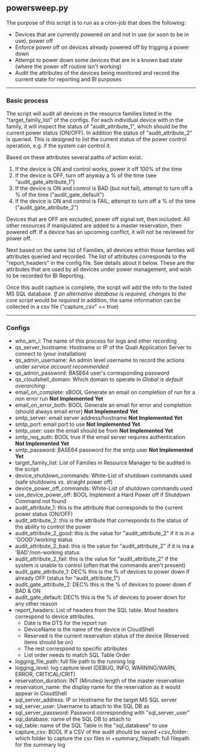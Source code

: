 ## powersweep.py

The purpose of this script is to run as a cron-job that does the following:
+  Devices that are currently powered on and not in use (or soon to be in use), power off
+  Enforce power off on devices already powered off by trigging a power down
+  Attempt to power down some devices that are in a known bad state (where the power off routine isn't working)
+  Audit the attributes of the devices being monitored and record the current state for reporting and BI purposes

---
### Basic process
The script will audit all devices in the resource families listed in the "target_family_list" of the configs.
For each individual device with in the family, it will inspect the status of "audit_attribute_1",
which should be the current power status (ON/OFF).
In addition the status of "audit_attribute_2" is queried.
This is designed to list the current status of the power control operation, e.g. if the system can control it.

Based on these attributes several paths of action exist.
1. If the device is ON and control works, power it off 100% of the time
2. If the device is OFF, turn off anyway a % of the time (see "audit_gate_attribute_1")
3. If the device is ON and control is BAD (but not fail), attempt to turn off a % of the time ("audit_gate_default")
4. If the device is ON and control is FAIL, attempt to turn off a % of the time ("audit_gate_attribute_2")

Devices that are OFF are excluded, power off signal set, then included.
All other resources if manipulated are added to a master reservation, then powered off.
If a device has an upcoming conflict, it will not be reviewed for power off.

Next based on the same list of Families, all devices within those families will attributes queried and recorded.
The list of attributes corresponds to the "report_headers" in the config file.  See details about it below.
These are the attributes that are used by all devices under power management, and wish to be recorded for BI Reporting.

Once this audit capture is complete, the script will add the info to the listed MS SQL database.
_If an alternative database is required, changes to the core script would be required_
In addition, the same information can be collected in a csv file ("capture_csv" == true)

---
### Configs
+  who_am_i: The name of this process for logs and other recording
+  qs_server_hostname: Hostname or IP of the Quali Application Server to connect to (your installation)
+  qs_admin_username: An admin level username to record the actions under _service account recommended_
+  qs_admin_password: BASE64 user's corresponding password
+  qs_cloudshell_domain: Which domain to operate in _Global is default overarching_
+  email_on_complete: sBOOL Generate an email on completion of run for a non error run __Not Implemented Yet__
+  email_on_error_both: BOOL Generate an email for error and completion (should always email error) __Not Implemented Yet__
+  smtp_server: email server address/hostname __Not Implemented Yet__
+  smtp_port: email port to use __Not Implemented Yet__
+  smtp_user: user the email should be from __Not Implemented Yet__
+  smtp_req_auth: BOOL true if the email server requires authentication __Not Implemented Yet__
+  smtp_password: BASE64 password for the smtp user __Not Implemented Yet__
+  target_family_list: List of Families in Resource Manager to be audited in the script
+  device_shutdown_commands: White-List of shutdown commands used (safe shutdowns vs. straight power off)
+  device_power_off_commands: White-List of shutdown commands used
+  use_device_power_off: BOOL Implement a Hard Power off if Shutdown Command not found
+  audit_attribute_1: this is the attribute that corresponds to the current power status (ON/OFF)
+  audit_attribute_2: this is the attribute that corresponds to the status of the ability to control the power
+  audit_attribute_2_good: this is the value for "audit_attribute_2" if it is in a 'GOOD'/working status
+  audit_attribute_2_bad: this is the value for "audit_attribute_2" if it is ina a 'BAD'/non-working status
+  audit_attribute_2_fail: this is the value for "audit_attribute_2" if the system is unable to control (often that the commands aren't present)
+  audit_gate_attribute_1: DEC% this is the % of devices to power down if already OFF (status for "audit_attribute_1")
+  audit_gate_attribute_2: DEC% this is the % of devices to power down if BAD & ON
+  audit_gate_default: DEC% this is the % of devices to power down for any other reason
+  report_headers: List of headers from the SQL table.  Most headers correspond to device attributes.
    - Date is the DTS for the report run
    - DeviceName is the name of the device in CloudShell
    - Reserved is the current reservation status of the device (Reserved items should be on)
    - The rest correspond to specific attributes
    - List order needs to match SQL Table Order
+ logging_file_path: full file path to the running log
+ logging_level: log capture level (DEBUG, INFO, WARNING/WARN, ERROR, CRITICAL/CRIT)
+ reservation_duration: INT (Minutes) length of the master reservation
+ reservation_name: the display name for the reservation as it would appear in CloudShell
+ sql_server_address: IP or Hostname for the target MS SQL server
+ sql_server_user: Username to attach to the SQL DB as
+ sql_server_password: Password corresponding with "sql_server_user"
+ sql_database: name of the SQL DB to attach to
+ sql_table: name of the SQL Table in the "sql_database" to use
+ capture_csv: BOOL If a CSV of the audit should be saved
+csv_folder: which folder to capture the csv files in
+summary_filepath: full filepath for the summary log